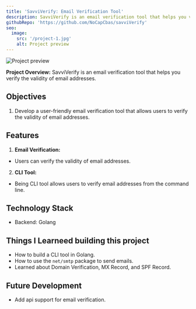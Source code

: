 ```yaml
---
title: 'SavviVerify: Email Verification Tool'
description: SavviVerify is an email verification tool that helps you verify the validity of email addresses.
githubRepo: 'https://github.com/NoCapCbas/savviVerify'
seo:
  image:
    src: '/project-1.jpg'
    alt: Project preview
---
```


![Project preview](/project-1.jpg)

**Project Overview:**
SavviVerify is an email verification tool that helps you verify the validity of email addresses.

## Objectives

1. Develop a user-friendly email verification tool that allows users to verify the validity of email addresses.

## Features

1. **Email Verification:**

- Users can verify the validity of email addresses.

2. **CLI Tool:**

- Being CLI tool allows users to verify email addresses from the command line.


## Technology Stack

- Backend: Golang

## Things I Learneed building this project

- How to build a CLI tool in Golang.
- How to use the `net/smtp` package to send emails.
- Learned about Domain Verification, MX Record, and SPF Record.

## Future Development

- Add api support for email verification.